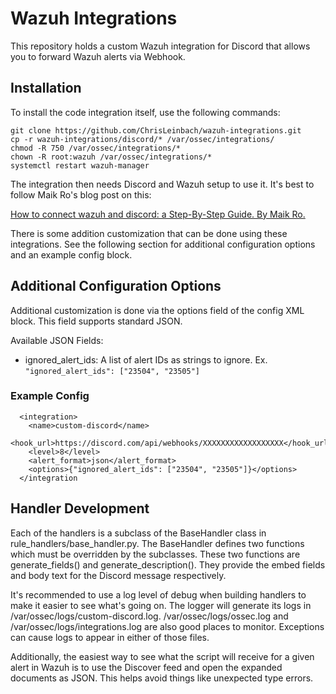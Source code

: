 # Wazuh Integrations

This repository holds a custom Wazuh integration for Discord that allows you to forward Wazuh alerts via Webhook.

## Installation

To install the code integration itself, use the following commands:

```
git clone https://github.com/ChrisLeinbach/wazuh-integrations.git
cp -r wazuh-integrations/discord/* /var/ossec/integrations/
chmod -R 750 /var/ossec/integrations/*
chown -R root:wazuh /var/ossec/integrations/*
systemctl restart wazuh-manager
```

The integration then needs Discord and Wazuh setup to use it. It's best to follow Maik Ro's blog post on this:

[How to connect wazuh and discord: a Step-By-Step Guide. By Maik Ro.](https://maikroservice.com/how-to-connect-wazuh-and-discord-a-step-by-step-guide)

There is some addition customization that can be done using these integrations. See the following section for
additional configuration options and an example config block.

## Additional Configuration Options

Additional customization is done via the options field of the config XML block. This field supports standard JSON.

Available JSON Fields:
* ignored_alert_ids: A list of alert IDs as strings to ignore. Ex.  ```"ignored_alert_ids": ["23504", "23505"]```

### Example Config
```
  <integration>
    <name>custom-discord</name>
    <hook_url>https://discord.com/api/webhooks/XXXXXXXXXXXXXXXXXX</hook_url>
    <level>8</level>
    <alert_format>json</alert_format>
    <options>{"ignored_alert_ids": ["23504", "23505"]}</options>
  </integration
```

## Handler Development

Each of the handlers is a subclass of the BaseHandler class in rule_handlers/base_handler.py. The BaseHandler defines
two functions which must be overridden by the subclasses. These two functions are generate_fields() and 
generate_description(). They provide the embed fields and body text for the Discord message respectively.

It's recommended to use a log level of debug when building handlers to make it easier to see what's going on. The
logger will generate its logs in /var/ossec/logs/custom-discord.log. 
/var/ossec/logs/ossec.log and /var/ossec/logs/integrations.log are also good places to monitor. Exceptions can cause
logs to appear in either of those files.

Additionally, the easiest way to see what the script will receive for a given alert in Wazuh is to use the Discover 
feed and open the expanded documents as JSON. This helps avoid things like unexpected type errors.


